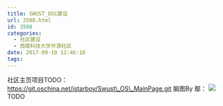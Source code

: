 ```yaml
---
title: SWUST_OSC建设
url: 3508.html
id: 3508
categories:
  - 社区建设
  - 西南科技大学开源社区
date: 2017-09-10 12:46:18
tags:
---
```


社区主页项目TODO： https://git.oschina.net/istarboy/Swust\_OS\_MainPage.git 脑图By 鄢： ![](http://blog.istarboy.cc/wp-content/uploads/2017/09/西科大开源社区.md_.png) TODO